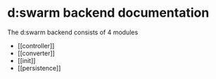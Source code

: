 # d:swarm backend documentation

The d:swarm backend consists of 4 modules  

+ [[controller]]
+ [[converter]]
+ [[init]]
+ [[persistence]]

